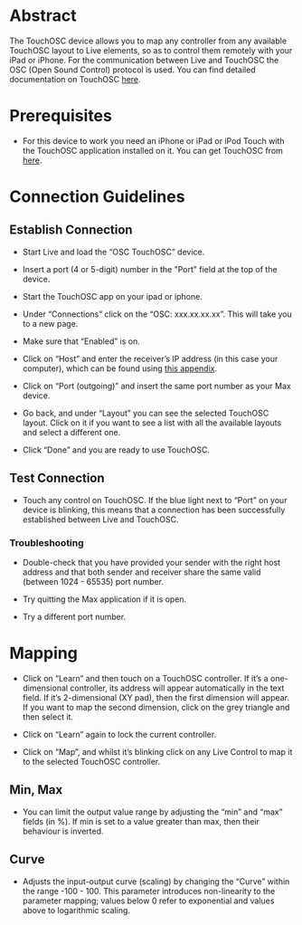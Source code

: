 # Abstract

The TouchOSC device allows you to map any controller from any available TouchOSC layout to Live elements, so as to control them remotely with your iPad or iPhone. For the communication between Live and TouchOSC the OSC (Open Sound Control) protocol is used. You can find detailed documentation on TouchOSC [here](http://hexler.net/docs/touchosc).

# Prerequisites

* For this device to work you need an iPhone or iPad or iPod Touch with the TouchOSC application installed on it. You can get TouchOSC from [here](https://itunes.apple.com/app/touchosc/id288120394).


# Connection Guidelines

## Establish Connection

* Start Live and load the “OSC TouchOSC” device. 
* Insert a port (4 or 5-digit) number in the "Port" field at the top of the device.

* Start the TouchOSC app on your ipad or iphone.

* Under “Connections” click on the “OSC: xxx.xx.xx.xx”. This will take you to a new page.

* Make sure that “Enabled” is on.

* Click on “Host” and enter the receiver’s IP address (in this case your computer), which can be found using [this appendix](https://hexler.net/docs/touchosc-appendix).

* Click on “Port (outgoing)” and insert the same port number as your Max device.    

* Go back, and under “Layout” you can see the selected TouchOSC layout. Click on it if you want to see a list with all the available layouts and select a different one.

* Click “Done” and you are ready to use TouchOSC. 

## Test Connection

* Touch any control on TouchOSC. If the blue light next to “Port” on your device is blinking, this means that a connection has been successfully established between Live and TouchOSC.


### Troubleshooting

* Double-check that you have provided your sender with the right host address and that both sender and receiver share the same valid (between 1024 - 65535) port number.

* Try quitting the Max application if it is open.

* Try a different port number.


# Mapping

* Click on “Learn” and then touch on a TouchOSC controller. If it’s a one-dimensional controller, its address will appear automatically in the text field. If it’s 2-dimensional (XY pad), then the first dimension will appear. If you want to map the second dimension, click on the grey triangle and then select it. 

* Click on “Learn” again to lock the current controller. 

* Click on “Map”, and whilst it’s blinking click on any Live Control to map it to the selected TouchOSC controller.

## Min, Max

* You can limit the output value range by adjusting the “min” and “max” fields (in %). If min is set to a value greater than max, then their behaviour is inverted. 

## Curve
* Adjusts the input-output curve (scaling) by changing the “Curve” within the range -100 - 100. This parameter introduces non-linearity to the parameter mapping; values below 0 refer to exponential and values above to logarithmic scaling.
